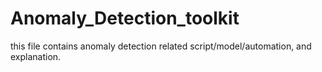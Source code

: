 # Anomaly_Detection_toolkit
this file contains anomaly detection related script/model/automation, and explanation.
